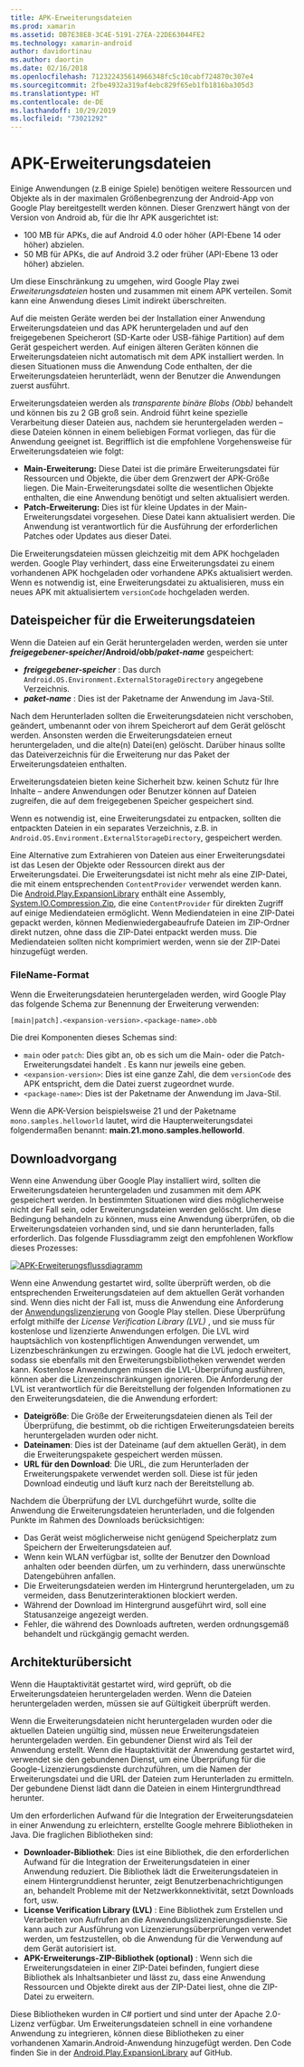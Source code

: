 ```yaml
---
title: APK-Erweiterungsdateien
ms.prod: xamarin
ms.assetid: DB7E38E8-3C4E-5191-27EA-22DE63044FE2
ms.technology: xamarin-android
author: davidortinau
ms.author: daortin
ms.date: 02/16/2018
ms.openlocfilehash: 712322435614966348fc5c10cabf724870c307e4
ms.sourcegitcommit: 2fbe4932a319af4ebc829f65eb1fb1816ba305d3
ms.translationtype: HT
ms.contentlocale: de-DE
ms.lasthandoff: 10/29/2019
ms.locfileid: "73021292"
---
```

# <a name="apk-expansion-files"></a>APK-Erweiterungsdateien

Einige Anwendungen (z.B einige Spiele) benötigen weitere Ressourcen und Objekte als in der maximalen Größenbegrenzung der Android-App von Google Play bereitgestellt werden können. Dieser Grenzwert hängt von der Version von Android ab, für die Ihr APK ausgerichtet ist:

- 100 MB für APKs, die auf Android 4.0 oder höher (API-Ebene 14 oder höher) abzielen.
- 50 MB für APKs, die auf Android 3.2 oder früher (API-Ebene 13 oder höher) abzielen.

Um diese Einschränkung zu umgehen, wird Google Play zwei *Erweiterungsdateien* hosten und zusammen mit einem APK verteilen. Somit kann eine Anwendung dieses Limit indirekt überschreiten. 

Auf die meisten Geräte werden bei der Installation einer Anwendung Erweiterungsdateien und das APK heruntergeladen und auf den freigegebenen Speicherort (SD-Karte oder USB-fähige Partition) auf dem Gerät gespeichert werden. Auf einigen älteren Geräten können die Erweiterungsdateien nicht automatisch mit dem APK installiert werden. In diesen Situationen muss die Anwendung Code enthalten, der die Erweiterungsdateien herunterlädt, wenn der Benutzer die Anwendungen zuerst ausführt.

Erweiterungsdateien werden als *transparente binäre Blobs (Obb)* behandelt und können bis zu 2 GB groß sein. Android führt keine spezielle Verarbeitung dieser Dateien aus, nachdem sie heruntergeladen werden &ndash; diese Dateien können in einem beliebigen Format vorliegen, das für die Anwendung geeignet ist. Begrifflich ist die empfohlene Vorgehensweise für Erweiterungsdateien wie folgt:

- **Main-Erweiterung:** Diese Datei ist die primäre Erweiterungsdatei für Ressourcen und Objekte, die über dem Grenzwert der APK-Größe liegen. Die Main-Erweiterungsdatei sollte die wesentlichen Objekte enthalten, die eine Anwendung benötigt und selten aktualisiert werden.
- **Patch-Erweiterung:** Dies ist für kleine Updates in der Main-Erweiterungsdatei vorgesehen. Diese Datei kann aktualisiert werden. Die Anwendung ist verantwortlich für die Ausführung der erforderlichen Patches oder Updates aus dieser Datei.

Die Erweiterungsdateien müssen gleichzeitig mit dem APK hochgeladen werden.
Google Play verhindert, dass eine Erweiterungsdatei zu einem vorhandenen APK hochgeladen oder vorhandene APKs aktualisiert werden. Wenn es notwendig ist, eine Erweiterungsdatei zu aktualisieren, muss ein neues APK mit aktualisiertem `versionCode` hochgeladen werden.

## <a name="expansion-file-storage"></a>Dateispeicher für die Erweiterungsdateien

Wenn die Dateien auf ein Gerät heruntergeladen werden, werden sie unter **_freigegebener-speicher_/Android/obb/_paket-name_** gespeichert:

- **_freigegebener-speicher_** : Das durch `Android.OS.Environment.ExternalStorageDirectory` angegebene Verzeichnis.
- **_paket-name_** : Dies ist der Paketname der Anwendung im Java-Stil.

Nach dem Herunterladen sollten die Erweiterungsdateien nicht verschoben, geändert, umbenannt oder von ihrem Speicherort auf dem Gerät gelöscht werden. Ansonsten werden die Erweiterungsdateien erneut heruntergeladen, und die alte(n) Datei(en) gelöscht. Darüber hinaus sollte das Dateiverzeichnis für die Erweiterung nur das Paket der Erweiterungsdateien enthalten.

Erweiterungsdateien bieten keine Sicherheit bzw. keinen Schutz für Ihre Inhalte &ndash; andere Anwendungen oder Benutzer können auf Dateien zugreifen, die auf dem freigegebenen Speicher gespeichert sind.

Wenn es notwendig ist, eine Erweiterungsdatei zu entpacken, sollten die entpackten Dateien in ein separates Verzeichnis, z.B. in `Android.OS.Environment.ExternalStorageDirectory`, gespeichert werden.

Eine Alternative zum Extrahieren von Dateien aus einer Erweiterungsdatei ist das Lesen der Objekte oder Ressourcen direkt aus der Erweiterungsdatei. Die Erweiterungsdatei ist nicht mehr als eine ZIP-Datei, die mit einem entsprechenden `ContentProvider` verwendet werden kann. Die [Android.Play.ExpansionLibrary](https://github.com/mattleibow/Android.Play.ExpansionLibrary) enthält eine Assembly, [System.IO.Compression.Zip](https://github.com/mattleibow/Android.Play.ExpansionLibrary/tree/master/System.IO.Compression.Zip), die eine `ContentProvider` für direkten Zugriff auf einige Mediendateien ermöglicht. Wenn Mediendateien in eine ZIP-Datei gepackt werden, können Medienwiedergabeaufrufe Dateien im ZIP-Ordner direkt nutzen, ohne dass die ZIP-Datei entpackt werden muss. Die Mediendateien sollten nicht komprimiert werden, wenn sie der ZIP-Datei hinzugefügt werden. 

### <a name="filename-format"></a>FileName-Format

Wenn die Erweiterungsdateien heruntergeladen werden, wird Google Play das folgende Schema zur Benennung der Erweiterung verwenden:

```
[main|patch].<expansion-version>.<package-name>.obb
```

Die drei Komponenten dieses Schemas sind:

- `main` oder `patch`: Dies gibt an, ob es sich um die Main- oder die Patch-Erweiterungsdatei handelt . Es kann nur jeweils eine geben.
- `<expansion-version>`: Dies ist eine ganze Zahl, die dem `versionCode` des APK entspricht, dem die Datei zuerst zugeordnet wurde.
- `<package-name>`: Dies ist der Paketname der Anwendung im Java-Stil.

Wenn die APK-Version beispielsweise 21 und der Paketname `mono.samples.helloworld` lautet, wird die Haupterweiterungsdatei folgendermaßen benannt: **main.21.mono.samples.helloworld**.

## <a name="download-process"></a>Downloadvorgang

Wenn eine Anwendung über Google Play installiert wird, sollten die Erweiterungsdateien heruntergeladen und zusammen mit dem APK gespeichert werden. In bestimmten Situationen wird dies möglicherweise nicht der Fall sein, oder Erweiterungsdateien werden gelöscht. Um diese Bedingung behandeln zu können, muss eine Anwendung überprüfen, ob die Erweiterungsdateien vorhanden sind, und sie dann herunterladen, falls erforderlich. Das folgende Flussdiagramm zeigt den empfohlenen Workflow dieses Prozesses:

[![APK-Erweiterungsflussdiagramm](apk-expansion-files-images/apkexpansion.png)](apk-expansion-files-images/apkexpansion.png#lightbox)

Wenn eine Anwendung gestartet wird, sollte überprüft werden, ob die entsprechenden Erweiterungsdateien auf dem aktuellen Gerät vorhanden sind. Wenn dies nicht der Fall ist, muss die Anwendung eine Anforderung der [Anwendungslizenzierung](https://developer.android.com/google/play/licensing/index.html) von Google Play stellen. Diese Überprüfung erfolgt mithilfe der *License Verification Library (LVL)* , und sie muss für kostenlose und lizenzierte Anwendungen erfolgen. Die LVL wird hauptsächlich von kostenpflichtigen Anwendungen verwendet, um Lizenzbeschränkungen zu erzwingen. Google hat die LVL jedoch erweitert, sodass sie ebenfalls mit den Erweiterungsbibliotheken verwendet werden kann. Kostenlose Anwendungen müssen die LVL-Überprüfung ausführen, können aber die Lizenzeinschränkungen ignorieren. Die Anforderung der LVL ist verantwortlich für die Bereitstellung der folgenden Informationen zu den Erweiterungsdateien, die die Anwendung erfordert: 

- **Dateigröße**: Die Größe der Erweiterungsdateien dienen als Teil der Überprüfung, die bestimmt, ob die richtigen Erweiterungsdateien bereits heruntergeladen wurden oder nicht.
- **Dateinamen**: Dies ist der Dateiname (auf dem aktuellen Gerät), in dem die Erweiterungspakete gespeichert werden müssen.
- **URL für den Download**: Die URL, die zum Herunterladen der Erweiterungspakete verwendet werden soll. Diese ist für jeden Download eindeutig und läuft kurz nach der Bereitstellung ab.

Nachdem die Überprüfung der LVL durchgeführt wurde, sollte die Anwendung die Erweiterungsdateien herunterladen, und die folgenden Punkte im Rahmen des Downloads berücksichtigen:

- Das Gerät weist möglicherweise nicht genügend Speicherplatz zum Speichern der Erweiterungsdateien auf.
- Wenn kein WLAN verfügbar ist, sollte der Benutzer den Download anhalten oder beenden dürfen, um zu verhindern, dass unerwünschte Datengebühren anfallen.
- Die Erweiterungsdateien werden im Hintergrund heruntergeladen, um zu vermeiden, dass Benutzerinteraktionen blockiert werden.
- Während der Download im Hintergrund ausgeführt wird, soll eine Statusanzeige angezeigt werden.
- Fehler, die während des Downloads auftreten, werden ordnungsgemäß behandelt und rückgängig gemacht werden.

## <a name="architectural-overview"></a>Architekturübersicht

Wenn die Hauptaktivität gestartet wird, wird geprüft, ob die Erweiterungsdateien heruntergeladen werden. Wenn die Dateien heruntergeladen werden, müssen sie auf Gültigkeit überprüft werden.

Wenn die Erweiterungsdateien nicht heruntergeladen wurden oder die aktuellen Dateien ungültig sind, müssen neue Erweiterungsdateien heruntergeladen werden. Ein gebundener Dienst wird als Teil der Anwendung erstellt. Wenn die Hauptaktivität der Anwendung gestartet wird, verwendet sie den gebundenen Dienst, um eine Überprüfung für die Google-Lizenzierungsdienste durchzuführen, um die Namen der Erweiterungsdatei und die URL der Dateien zum Herunterladen zu ermitteln. Der gebundene Dienst lädt dann die Dateien in einem Hintergrundthread herunter.

Um den erforderlichen Aufwand für die Integration der Erweiterungsdateien in einer Anwendung zu erleichtern, erstellte Google mehrere Bibliotheken in Java. Die fraglichen Bibliotheken sind:

- **Downloader-Bibliothek**: Dies ist eine Bibliothek, die den erforderlichen Aufwand für die Integration der Erweiterungsdateien in einer Anwendung reduziert. Die Bibliothek lädt die Erweiterungsdateien in einem Hintergrunddienst herunter, zeigt Benutzerbenachrichtigungen an, behandelt Probleme mit der Netzwerkkonnektivität, setzt Downloads fort, usw.
- **License Verification Library (LVL)** : Eine Bibliothek zum Erstellen und Verarbeiten von Aufrufen an die Anwendungslizenzierungsdienste. Sie kann auch zur Ausführung von Lizenzierungsüberprüfungen verwendet werden, um festzustellen, ob die Anwendung für die Verwendung auf dem Gerät autorisiert ist.
- **APK-Erweiterungs-ZIP-Bibliothek (optional)** : Wenn sich die Erweiterungsdateien in einer ZIP-Datei befinden, fungiert diese Bibliothek als Inhaltsanbieter und lässt zu, dass eine Anwendung Ressourcen und Objekte direkt aus der ZIP-Datei liest, ohne die ZIP-Datei zu erweitern.

Diese Bibliotheken wurden in C# portiert und sind unter der Apache 2.0-Lizenz verfügbar. Um Erweiterungsdateien schnell in eine vorhandene Anwendung zu integrieren, können diese Bibliotheken zu einer vorhandenen Xamarin.Android-Anwendung hinzugefügt werden. Den Code finden Sie in der [Android.Play.ExpansionLibrary](https://github.com/mattleibow/Android.Play.ExpansionLibrary) auf GitHub.

